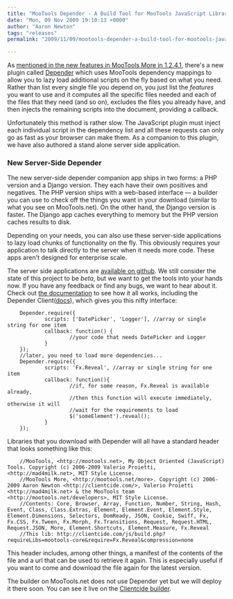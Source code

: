 ```yaml
---
title: "MooTools Depender - A Build Tool for MooTools JavaScript Libraries"
date: "Mon, 09 Nov 2009 19:10:13 +0000"
author: "Aaron Newton"
tags: "releases"
permalink: "2009/11/09/mootools-depender-a-build-tool-for-mootools-javascript-libraries/"

---
```

As [mentioned in the new features in MooTools More in 1.2.4.1](http://mootools.net/blog/2009/10/19/mootools-1-2-4/), there's a new plugin called [Depender](/docs/more/Core/Depender) which uses MooTools dependency mappings to allow you to lazy load additional scripts on the fly based on what you need. Rather than list every single file you depend on, you just list the _features_ you want to use and it computes all the specific files needed and each of the files that they need (and so on), excludes the files you already have, and then injects the remaining scripts into the document, providing a callback.

Unfortunately this method is rather slow. The JavaScript plugin must inject each individual script in the dependency list and all these requests can only go as fast as your browser can make them. As a companion to this plugin, we have also authored a stand alone server side application.

### New Server-Side Depender

The new server-side depender companion app ships in two forms: a PHP version and a Django version. They each have their own positives and negatives. The PHP version ships with a web-based interface — a builder you can use to check off the things you want in your download (similar to what you see on MooTools.net). On the other hand, the Django version is faster. The Django app caches everything to memory but the PHP version caches results to disk.

Depending on your needs, you can also use these server-side applications to lazy load chunks of functionality on the fly. This obviously requires your application to talk directly to the server when it needs more code. These apps aren't designed for enterprise scale.

The server side applications are [available on github](http://github.com/anutron/mootools-depender/). We still consider the state of this project to be *beta*, but we want to get the tools into your hands now. If you have any feedback or find any bugs, we want to hear about it. Check out [the documentation](http://github.com/anutron/mootools-depender#readme) to see how it all works, including the Depender Client([docs](http://github.com/anutron/mootools-depender/blob/master/client/Docs/Depender.Client.md#readme)), which gives you this nifty interface:

        Depender.require({
                scripts: ['DatePicker', 'Logger'], //array or single string for one item
                callback: function() {
                        //your code that needs DatePicker and Logger
                }
        });
        //later, you need to load more dependencies...
        Depender.require({
                scripts: 'Fx.Reveal', //array or single string for one item
                callback: function(){
                        //if, for some reason, Fx.Reveal is available already,
                        //then this function will execute immediately, otherwise it will
                        //wait for the requirements to load
                        $('someElement').reveal();
                }
        });

Libraries that you download with Depender will all have a standard header that looks something like this:

        //MooTools, <http://mootools.net>, My Object Oriented (JavaScript) Tools. Copyright (c) 2006-2009 Valerio Proietti, <http://mad4milk.net>, MIT Style License.
        //MooTools More, <http://mootools.net/more>. Copyright (c) 2006-2009 Aaron Newton <http://clientcide.com/>, Valerio Proietti <http://mad4milk.net> & the MooTools team <http://mootools.net/developers>, MIT Style License.
        //Contents: Core, Browser, Array, Function, Number, String, Hash, Event, Class, Class.Extras, Element, Element.Event, Element.Style, Element.Dimensions, Selectors, DomReady, JSON, Cookie, Swiff, Fx, Fx.CSS, Fx.Tween, Fx.Morph, Fx.Transitions, Request, Request.HTML, Request.JSON, More, Element.Shortcuts, Element.Measure, Fx.Reveal
        //This lib: http://clientcide.com/js/build.php?requireLibs=mootools-core&require=Fx.Reveal&compression=none

This header includes, among other things, a manifest of the contents of the file and a url that can be used to retrieve it again. This is especially useful if you want to come and download the file again for the latest version.

The builder on MooTools.net does not use Depender yet but we will deploy it there soon. You can see it live on the [Clientcide builder](http://clientcide.com/js).
